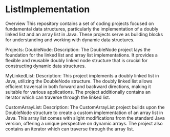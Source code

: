 # ListImplementation

Overview
This repository contains a set of coding projects focused on fundamental data structures, particularly the implementation of a doubly linked list and an array list in Java. 
These projects serve as building blocks for understanding and working with dynamic data structures.

Projects: 
DoubleNode:
Description: The DoubleNode project lays the foundation for the linked list and array list implementations. 
It provides a flexible and reusable doubly linked node structure that is crucial for constructing dynamic data structures.

MyLinkedList:
Description: This project implements a doubly linked list in Java, utilizing the DoubleNode structure. 
The doubly linked list allows efficient traversal in both forward and backward directions, making it suitable for various applications. 
The project additionally contains an iterator which can traverse through the linked list.

CustomArrayList:
Description: The CustomArrayList project builds upon the DoubleNode structure to create a custom implementation of an array list in Java. 
This array list comes with slight modifications from the standard Java version, offering a unique perspective on dynamic arrays. 
The project also contains an iterator which can traverse through the array list.
